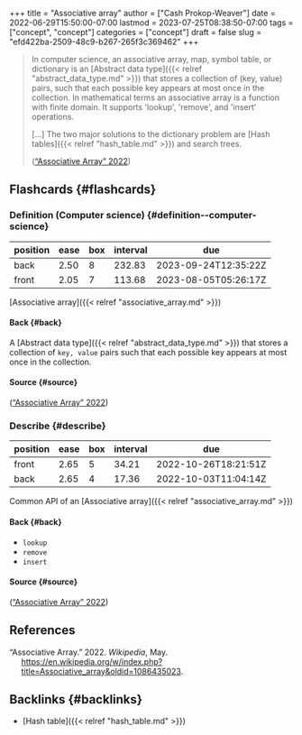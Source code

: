 +++
title = "Associative array"
author = ["Cash Prokop-Weaver"]
date = 2022-06-29T15:50:00-07:00
lastmod = 2023-07-25T08:38:50-07:00
tags = ["concept", "concept"]
categories = ["concept"]
draft = false
slug = "efd422ba-2509-48c9-b267-265f3c369462"
+++

> In computer science, an associative array, map, symbol table, or dictionary is an [Abstract data type]({{< relref "abstract_data_type.md" >}}) that stores a collection of (key, value) pairs, such that each possible key appears at most once in the collection. In mathematical terms an associative array is a function with finite domain. It supports 'lookup', 'remove', and 'insert' operations.
>
> [...] The two major solutions to the dictionary problem are [Hash tables]({{< relref "hash_table.md" >}}) and search trees.
>
> (<a href="#citeproc_bib_item_1">“Associative Array” 2022</a>)


## Flashcards {#flashcards}


### Definition (Computer science) {#definition--computer-science}

| position | ease | box | interval | due                  |
|----------|------|-----|----------|----------------------|
| back     | 2.50 | 8   | 232.83   | 2023-09-24T12:35:22Z |
| front    | 2.05 | 7   | 113.68   | 2023-08-05T05:26:17Z |

[Associative array]({{< relref "associative_array.md" >}})


#### Back {#back}

A [Abstract data type]({{< relref "abstract_data_type.md" >}}) that stores a collection of `key, value` pairs such that each possible key appears at most once in the collection.


#### Source {#source}

(<a href="#citeproc_bib_item_1">“Associative Array” 2022</a>)


### Describe {#describe}

| position | ease | box | interval | due                  |
|----------|------|-----|----------|----------------------|
| front    | 2.65 | 5   | 34.21    | 2022-10-26T18:21:51Z |
| back     | 2.65 | 4   | 17.36    | 2022-10-03T11:04:14Z |

Common API of an [Associative array]({{< relref "associative_array.md" >}})


#### Back {#back}

-   `lookup`
-   `remove`
-   `insert`


#### Source {#source}

(<a href="#citeproc_bib_item_1">“Associative Array” 2022</a>)

## References

<style>.csl-entry{text-indent: -1.5em; margin-left: 1.5em;}</style><div class="csl-bib-body">
  <div class="csl-entry"><a id="citeproc_bib_item_1"></a>“Associative Array.” 2022. <i>Wikipedia</i>, May. <a href="https://en.wikipedia.org/w/index.php?title=Associative_array&oldid=1086435023">https://en.wikipedia.org/w/index.php?title=Associative_array&#38;oldid=1086435023</a>.</div>
</div>


## Backlinks {#backlinks}

-   [Hash table]({{< relref "hash_table.md" >}})
